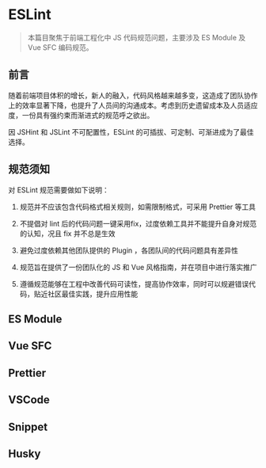 # ESLint

> 本篇目聚焦于前端工程化中 JS 代码规范问题，主要涉及 ES Module 及 Vue SFC 编码规范。

## 前言

  随着前端项目体积的增长，新人的融入，代码风格越来越多变，这造成了团队协作上的效率显著下降，也提升了人员间的沟通成本。考虑到历史遗留成本及人员适应度，一份具有强约束而渐进式的规范呼之欲出。

  因 JSHint 和 JSLint 不可配置性，ESLint 的可插拔、可定制、可渐进成为了最佳选择。

## 规范须知

对 ESLint 规范需要做如下说明：

1. 规范并不应该包含代码格式相关规则，如需限制格式，可采用 Prettier 等工具

2. 不提倡对 lint 后的代码问题一键采用fix，过度依赖工具并不能提升自身对规范的认知，况且 fix 并不总是生效

3. 避免过度依赖其他团队提供的 Plugin ，各团队间的代码问题具有差异性

4. 规范旨在提供了一份团队化的 JS 和 Vue 风格指南，并在项目中进行落实推广

5. 遵循规范能够在工程中改善代码可读性，提高协作效率，同时可以规避错误代码，贴近社区最佳实践，提升应用性能

## ES Module

## Vue SFC

## Prettier

## VSCode

## Snippet

## Husky